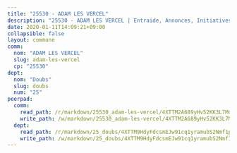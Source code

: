 ```yaml
---
title: "25530 - ADAM LES VERCEL"
description: "25530 - ADAM LES VERCEL | Entraide, Annonces, Initiatives"
date: 2020-01-11T14:09:21+09:00
collapsible: false
layout: commune
comm:
  nom: "ADAM LES VERCEL"
  slug: adam-les-vercel
  cp: "25530"
dept:
  nom: "Doubs"
  slug: doubs
  num: "25"
peerpad:
  comm:
    read_path: /r/markdown/25530_adam-les-vercel/4XTTM2A689yHv52KK3L7MoUbJc8nCMKa9sBq2oXMa3BmT66Vq
    write_path: /w/markdown/25530_adam-les-vercel/4XTTM2A689yHv52KK3L7MoUbJc8nCMKa9sBq2oXMa3BmT66Vq-K3TgTyG93UK5pSgkoXhyk5vZviscXqsqbhqm2LbWNDDFjWcW2k9V2mY5SMyKTQ5qB588DsfmgY8RFQoAm6thvSzysD8f3t37UJuQSMAHkVi7bvoNSPyg6k54RTwyh2SDVpubW23d
  dept:
    read_path: /r/markdown/25_doubs/4XTTM9HdyFdcsmEJw91cq1yramubS2Nmf1ps2s84xcMxY74Zv
    write_path: /w/markdown/25_doubs/4XTTM9HdyFdcsmEJw91cq1yramubS2Nmf1ps2s84xcMxY74Zv-K3TgURza6A4QY75MscA2g52nUX9tjMQaHW9mgBSgyRKNNp3M6gkaXA9iDDtpbSx22mTSZbQLYS1izbwsznz8e9u5BERCmGKxZ379xV2nAaDe1bGyxrjytc7G1EcbGtknRFYQ1Lxp
---
```


